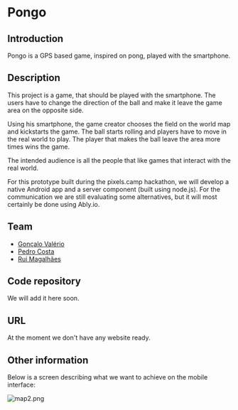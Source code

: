 # Pongo

## Introduction

Pongo is a GPS based game, inspired on pong, played with the smartphone.

## Description

This project is a game, that should be played with the smartphone. The users have to change the direction of the ball and make it leave the game area on the opposite side.

Using his smartphone, the game creator chooses the field on the world map and kickstarts the game. The ball starts rolling and players have to move in the real world to play. The player that makes the ball leave the area more times wins the game.

The intended audience is all the people that like games that interact with the real world.

For this prototype built during the pixels.camp hackathon, we will develop a native Android app and a server component (built using node.js). For the communication we are still evaluating some alternatives, but it will most certainly be done using Ably.io. 


## Team

 * [Gonçalo Valério](https://pixels.camp/dethos) 
 * [Pedro Costa](https://pixels.camp/pmdcosta)
 * [Rui Magalhães](https://pixels.camp/ruimagalhaes)

## Code repository

We will add it here soon.

## URL 

At the moment we don't have any website ready.

## Other information

Below is a screen describing what we want to achieve on the mobile interface:

![map2.png](https://draftin.com:443/images/41795?token=0TgtjpeYR1TQkuMlKAiZTQ9Un2ZoiS0jaKGxzKiIzSxN6xa7thvhwuaQaNynbyK5LHPIBAuIJa-TPPjBzXPT_nU) 
